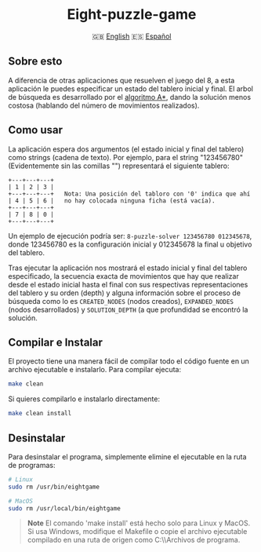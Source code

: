 <div class="languages" align="center">

# Eight-puzzle-game

:uk: <a href="https://github.com/dpv927/eight-puzzle-game">English</a>
:es: <a href="#">Español</a>
</div>

## Sobre esto
A diferencia de otras aplicaciones que resuelven el juego del 8, a esta aplicación le puedes especificar un estado del tablero inicial y final. 
El arbol de búsqueda es desarrollado por el <ins>algoritmo A*</ins>, dando la solución menos costosa (hablando del número de movimientos realizados).

## Como usar
La aplicación espera dos argumentos (el estado inicial y final del tablero) como strings (cadena de texto). Por ejemplo, para el string "123456780"
(Evidentemente sin las comillas "") representará el siguiente tablero: 
```
+---+---+---+
| 1 | 2 | 3 |
+---+---+---+   Nota: Una posición del tabloro con '0' indica que ahí 
| 4 | 5 | 6 |   no hay colocada ninguna ficha (está vacía).
+---+---+---+
| 7 | 8 | 0 |
+---+---+---+
```

Un ejemplo de ejecución podría ser: `8-puzzle-solver 123456780 012345678`, donde 123456780 es la configuración inicial y 012345678 la final u objetivo del tablero.

Tras ejecutar la aplicación nos mostrará el estado inicial y final del tablero especificado, la secuencia exacta de movimientos que hay que realizar desde el estado inicial hasta el final con sus respectivas representaciones del tablero y su orden (depth) y alguna información sobre el proceso de búsqueda como lo es `CREATED_NODES` (nodos creados), `EXPANDED_NODES` (nodos desarrollados) y `SOLUTION_DEPTH` (a que profundidad se encontró la solución.

## Compilar e Instalar

El proyecto tiene una manera fácil de compilar todo el código fuente en un archivo ejecutable e instalarlo. Para compilar ejecuta:
```bash
make clean
```
Si quieres compilarlo e instalarlo directamente:
```bash
make clean install
```

## Desinstalar

Para desinstalar el programa, simplemente elimine el ejecutable en la ruta de programas:
```bash
# Linux
sudo rm /usr/bin/eightgame

# MacOS
sudo rm /usr/local/bin/eightgame
```

> **Note**
> El comando 'make install' está hecho solo para Linux y MacOS. Si usa Windows, modifique el Makefile o copie el archivo ejecutable compilado en una ruta de origen
como C:\\\Archivos de programa.
